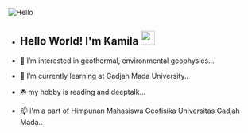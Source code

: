![Hello](https://myoctocat.com/assets/images/base-octocat.svg)

- <p align="center">
                              <h2>Hello World! I'm Kamila <img src="https://media.giphy.com/media/hvRJCLFzcasrR4ia7z/giphy.gif" width="28">




  
  
- 🌃 I’m interested in geothermal, environmental geophysics...
- 🌱 I’m currently learning at Gadjah Mada University..
- ☘️ my hobby is reading and deeptalk...
- 📫 i'm a part of Himpunan Mahasiswa Geofisika Universitas Gadjah Mada..

<!---
Kamilanurun/Kamilanurun is a ✨ special ✨ repository because its `README.md` (this file) appears on your GitHub profile.
You can click the Preview link to take a look at your changes.
--->
